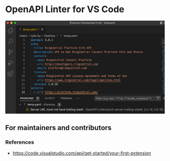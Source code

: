# OpenAPI Linter for VS Code

![](./images/screenshot-1.png)


## For maintainers and contributors

### References

- https://code.visualstudio.com/api/get-started/your-first-extension
